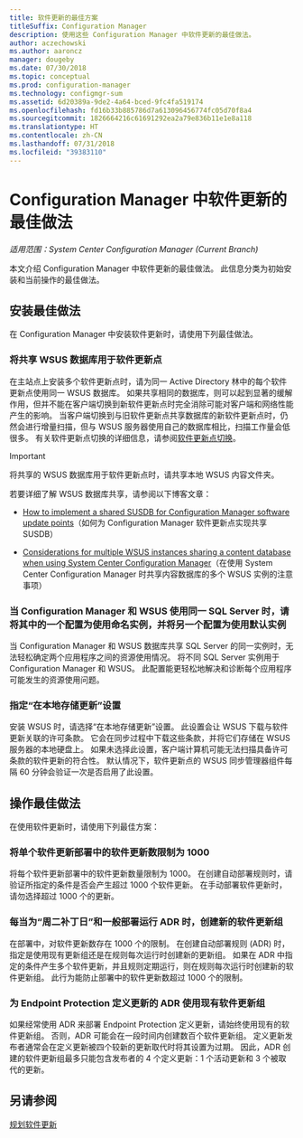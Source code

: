 ```yaml
---
title: 软件更新的最佳方案
titleSuffix: Configuration Manager
description: 使用这些 Configuration Manager 中软件更新的最佳做法。
author: aczechowski
ms.author: aaroncz
manager: dougeby
ms.date: 07/30/2018
ms.topic: conceptual
ms.prod: configuration-manager
ms.technology: configmgr-sum
ms.assetid: 6d20389a-9de2-4a64-bced-9fc4fa519174
ms.openlocfilehash: fd16b33b885786d7a613096456774fc05d70f8a4
ms.sourcegitcommit: 1826664216c61691292ea2a79e836b11e1e8a118
ms.translationtype: HT
ms.contentlocale: zh-CN
ms.lasthandoff: 07/31/2018
ms.locfileid: "39383110"
---
```

# <a name="best-practices-for-software-updates-in-configuration-manager"></a>Configuration Manager 中软件更新的最佳做法

*适用范围：System Center Configuration Manager (Current Branch)*

本文介绍 Configuration Manager 中软件更新的最佳做法。 此信息分类为初始安装和当前操作的最佳做法。  



## <a name="bkmk_install"></a> 安装最佳做法  

在 Configuration Manager 中安装软件更新时，请使用下列最佳做法。  


### <a name="bkmk_shared-susdb"></a> 将共享 WSUS 数据库用于软件更新点  

在主站点上安装多个软件更新点时，请为同一 Active Directory 林中的每个软件更新点使用同一 WSUS 数据库。 如果共享相同的数据库，则可以起到显著的缓解作用，但并不能在客户端切换到新软件更新点时完全消除可能对客户端和网络性能产生的影响。 当客户端切换到与旧软件更新点共享数据库的新软件更新点时，仍然会进行增量扫描，但与 WSUS 服务器使用自己的数据库相比，扫描工作量会低很多。 有关软件更新点切换的详细信息，请参阅[软件更新点切换](/sccm/sum/plan-design/plan-for-software-updates#BKMK_SUPSwitching)。  

> [!IMPORTANT]  
>  将共享的 WSUS 数据库用于软件更新点时，请共享本地 WSUS 内容文件夹。  

若要详细了解 WSUS 数据库共享，请参阅以下博客文章：  

- [How to implement a shared SUSDB for Configuration Manager software update points](https://blogs.technet.microsoft.com/configurationmgr/2016/10/12/how-to-implement-a-shared-susdb-for-configuration-manager-software-update-points/)（如何为 Configuration Manager 软件更新点实现共享 SUSDB）  

- [Considerations for multiple WSUS instances sharing a content database when using System Center Configuration Manager](https://blogs.technet.microsoft.com/wsus/2014/03/22/considerations-for-multiple-wsus-instances-sharing-a-content-database-when-using-system-center-configuration-manager-but-without-network-load-balancing-nlb/)（在使用 System Center Configuration Manager 时共享内容数据库的多个 WSUS 实例的注意事项）  


### <a name="bkmk_sql-instance"></a> 当 Configuration Manager 和 WSUS 使用同一 SQL Server 时，请将其中的一个配置为使用命名实例，并将另一个配置为使用默认实例  

当 Configuration Manager 和 WSUS 数据库共享 SQL Server 的同一实例时，无法轻松确定两个应用程序之间的资源使用情况。 将不同 SQL Server 实例用于 Configuration Manager 和 WSUS。 此配置能更轻松地解决和诊断每个应用程序可能发生的资源使用问题。  


### <a name="bkmk_store-local"></a> 指定“在本地存储更新”设置  

安装 WSUS 时，请选择“在本地存储更新”设置。 此设置会让 WSUS 下载与软件更新关联的许可条款。 它会在同步过程中下载这些条款，并将它们存储在 WSUS 服务器的本地硬盘上。 如果未选择此设置，客户端计算机可能无法扫描具备许可条款的软件更新的符合性。 默认情况下，软件更新点的 WSUS 同步管理器组件每隔 60 分钟会验证一次是否启用了此设置。  



## <a name="bkmk_operation"></a> 操作最佳做法  

在使用软件更新时，请使用下列最佳方案：  


### <a name="bkmk_object-limit"></a> 将单个软件更新部署中的软件更新数限制为 1000  

将每个软件更新部署中的软件更新数量限制为 1000。 在创建自动部署规则时，请验证所指定的条件是否会产生超过 1000 个软件更新。 在手动部署软件更新时，请勿选择超过 1000 个的更新。  


### <a name="bkmk_new-group"></a> 每当为“周二补丁日”和一般部署运行 ADR 时，创建新的软件更新组  

在部署中，对软件更新数存在 1000 个的限制。 在创建自动部署规则 (ADR) 时，指定是使用现有更新组还是在规则每次运行时创建新的更新组。 如果在 ADR 中指定的条件产生多个软件更新，并且规则定期运行，则在规则每次运行时创建新的软件更新组。 此行为能防止部署中的软件更新数超过 1000 个的限制。  


### <a name="bkmk_same-group"></a> 为 Endpoint Protection 定义更新的 ADR 使用现有软件更新组  

如果经常使用 ADR 来部署 Endpoint Protection 定义更新，请始终使用现有的软件更新组。 否则，ADR 可能会在一段时间内创建数百个软件更新组。 定义更新发布者通常会在定义更新被四个较新的更新取代时将其设置为过期。 因此，ADR 创建的软件更新组最多只能包含发布者的 4 个定义更新：1 个活动更新和 3 个被取代的更新。  



## <a name="see-also"></a>另请参阅  
 [规划软件更新](/sccm/sum/plan-design/plan-for-software-updates)
